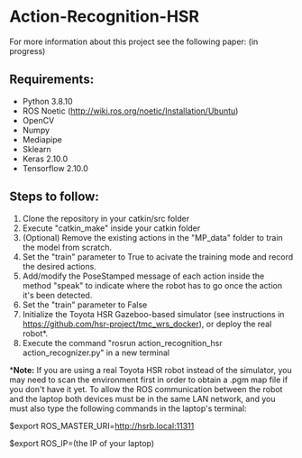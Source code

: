 # Action-Recognition-HSR

For more information about this project see the following paper: (in progress)

## Requirements:


  - Python 3.8.10
  - ROS Noetic (http://wiki.ros.org/noetic/Installation/Ubuntu)
  - OpenCV 
  - Numpy 
  - Mediapipe
  - Sklearn 
  - Keras 2.10.0
  - Tensorflow 2.10.0
    
## Steps to follow:

  1. Clone the repository in your catkin/src folder
  2. Execute "catkin_make" inside your catkin folder
  3. (Optional) Remove the existing actions in the "MP_data" folder to train the model from scratch.
  4. Set the "train" parameter to True to acivate the training mode and record the desired actions.
  5. Add/modify the PoseStamped message of each action inside the method "speak" to indicate where the robot has to go once the action it's been detected.
  6. Set the "train" parameter to False
  7. Initialize the Toyota HSR Gazeboo-based simulator (see instructions in https://github.com/hsr-project/tmc_wrs_docker), or deploy the real robot*. 
  8. Execute the command "rosrun action_recognition_hsr action_recognizer.py" in a new terminal

***Note:** If you are using a real Toyota HSR robot instead of the simulator, you may need to scan the environment first in order to obtain a .pgm map file if you don't have it yet. To allow the ROS communication between the robot and the laptop both devices must be in the same LAN network, and you must also type the following commands in the laptop's terminal:

$export ROS_MASTER_URI=http://hsrb.local:11311

$export ROS_IP=(the IP of your laptop)
